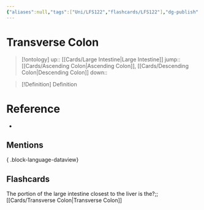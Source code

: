 ```yaml
---
{"aliases":null,"tags":["Uni/LFS122","flashcards/LFS122"],"dg-publish":true,"permalink":"/cards/transverse-colon/","dgPassFrontmatter":true}
---
```


# Transverse Colon

> [!ontology]
> up:: [[Cards/Large Intestine\|Large Intestine]]
> jump:: [[Cards/Ascending Colon\|Ascending Colon]], [[Cards/Descending Colon\|Descending Colon]]
> down:: 

> [!Definition] Definition
> 

# Reference
- 

## Mentions

{ .block-language-dataview}

## Flashcards

  
The portion of the large intestine closest to the liver is the?;;[[Cards/Transverse Colon\|Transverse Colon]]
<!--SR:!2023-10-25,2,150-->